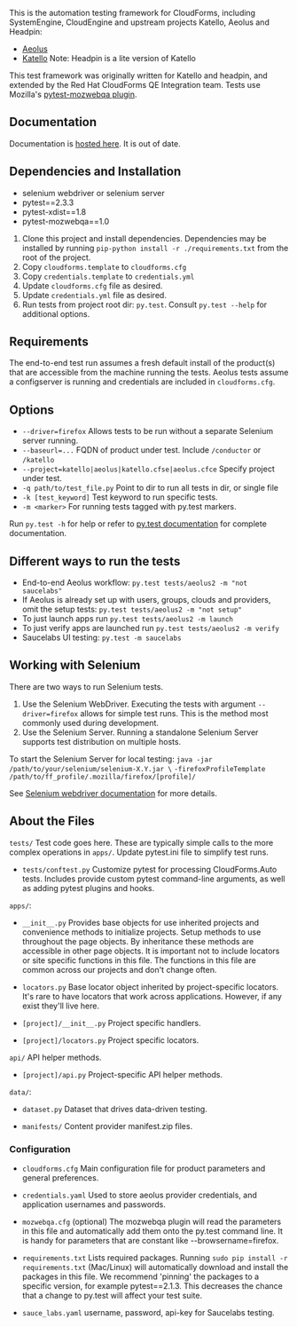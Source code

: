 This is the automation testing framework for CloudForms, including SystemEngine, CloudEngine and upstream projects Katello, Aeolus and Headpin:  

* [Aeolus](http://aeolusproject.org/)
* [Katello](http://katello.org) Note: Headpin is a lite version of Katello

This test framework was originally written for Katello and headpin, and extended by the Red Hat CloudForms QE Integration team. Tests use Mozilla's [pytest-mozwebqa plugin](https://github.com/davehunt/pytest-mozwebqa).

## Documentation
Documentation is [hosted here](http://eanxgeek.github.com/katello_challenge/index.html). It is out of date.

## Dependencies and Installation
* selenium webdriver or selenium server
* pytest==2.3.3
* pytest-xdist==1.8
* pytest-mozwebqa==1.0

1. Clone this project and install dependencies. Dependencies may be installed by running `pip-python install -r ./requirements.txt` from the root of the project.
2. Copy `cloudforms.template` to `cloudforms.cfg`
3. Copy `credentials.template` to `credentials.yml`
4. Update `cloudforms.cfg` file as desired.
5. Update `credentials.yml` file as desired.
6. Run tests from project root dir: `py.test`. Consult `py.test --help` for additional options.

## Requirements
The end-to-end test run assumes a fresh default install of the product(s) that are accessible from the machine running the tests. Aeolus tests assume a configserver is running and credentials are included in `cloudforms.cfg`.

## Options
* `--driver=firefox` Allows tests to be run without a separate Selenium server running.
* `--baseurl=...` FQDN of product under test. Include `/conductor` or `/katello`
* `--project=katello|aeolus|katello.cfse|aeolus.cfce` Specify project under test.
* `-q path/to/test_file.py` Point to dir to run all tests in dir, or single file
* `-k [test_keyword]` Test keyword to run specific tests.
* `-m <marker>` For running tests tagged with py.test markers.

Run `py.test -h` for help or refer to [py.test documentation](http://pytest.org/) for complete documentation.

## Different ways to run the tests
* End-to-end Aeolus workflow: `py.test tests/aeolus2 -m "not saucelabs"`
* If Aeolus is already set up with users, groups, clouds and providers, omit the setup tests: `py.test tests/aeolus2 -m "not setup"`
* To just launch apps run `py.test tests/aeolus2 -m launch`
* To just verify apps are launched run `py.test tests/aeolus2 -m verify`
* Saucelabs UI testing: `py.test -m saucelabs`

## Working with Selenium
There are two ways to run Selenium tests.

1. Use the Selenium WebDriver. Executing the tests with argument `--driver=firefox` allows for simple test runs. This is the method most commonly used during development.
2. Use the Selenium Server. Running a standalone Selenium Server supports test distribution on multiple hosts.

To start the Selenium Server for local testing:
`java -jar /path/to/your/selenium/selenium-X.Y.jar \`
`-firefoxProfileTemplate /path/to/ff_profile/.mozilla/firefox/[profile]/`

See [Selenium webdriver documentation](http://seleniumhq.org/docs/03_webdriver.html) for more details.

## About the Files
`tests/` Test code goes here. These are typically simple calls to the more complex operations in `apps/`. Update pytest.ini file to simplify test runs.

* `tests/conftest.py` Customize pytest for processing CloudForms.Auto tests.  Includes provide custom pytest command-line arguments, as well as adding pytest plugins and hooks.

`apps/`:

* `__init__.py` Provides base objects for use inherited projects and convenience methods to initialize projects.  Setup methods to use throughout the page objects. By inheritance these methods are accessible in other page objects. It is important not to include locators or site specific functions in this file.  The functions in this file are common across our projects and don't change often.

* `locators.py` Base locator object inherited by project-specific locators.  It's rare to have locators that work across applications.  However, if any exist they'll live here.

* `[project]/__init__.py` Project specific handlers.

* `[project]/locators.py` Project specific locators.

`api/` API helper methods.

* `[project]/api.py` Project-specific API helper methods.

`data/`:
* `dataset.py` Dataset that drives data-driven testing.

* `manifests/` Content provider manifest.zip files.


### Configuration
* `cloudforms.cfg` Main configuration file for product parameters and general preferences.

* `credentials.yaml` Used to store aeolus provider credentials, and application usernames and passwords.

* `mozwebqa.cfg` (optional) The mozwebqa plugin will read the parameters in this file and automatically add them onto the py.test command line. It is handy for parameters that are constant like --browsername=firefox.

* `requirements.txt` Lists required packages. Running `sudo pip install -r requirements.txt` (Mac/Linux) will automatically download and install the packages in this file. We recommend 'pinning' the packages to a specific version, for example pytest==2.1.3. This decreases the chance that a change to py.test will affect your test suite.

* `sauce_labs.yaml` username, password, api-key for Saucelabs testing.

